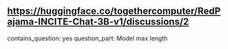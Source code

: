 ## https://huggingface.co/togethercomputer/RedPajama-INCITE-Chat-3B-v1/discussions/2

contains_question: yes
question_part: Model max length